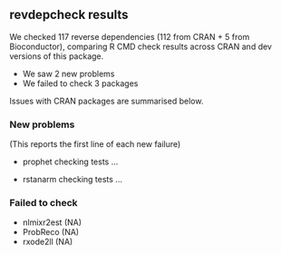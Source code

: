 ## revdepcheck results

We checked 117 reverse dependencies (112 from CRAN + 5 from Bioconductor), comparing R CMD check results across CRAN and dev versions of this package.

 * We saw 2 new problems
 * We failed to check 3 packages

Issues with CRAN packages are summarised below.

### New problems
(This reports the first line of each new failure)

* prophet
  checking tests ...

* rstanarm
  checking tests ...

### Failed to check

* nlmixr2est (NA)
* ProbReco   (NA)
* rxode2ll   (NA)
